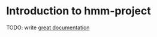 # Introduction to hmm-project

TODO: write [great documentation](http://jacobian.org/writing/what-to-write/)
